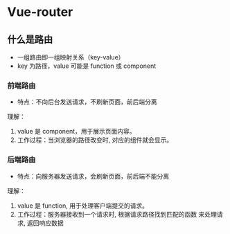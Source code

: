 # Vue-router

## 什么是路由
- 一组路由即一组映射关系（key-value）
- key 为路径，value 可能是 function 或 component


### 前端路由

- 特点：不向后台发送请求，不刷新页面，前后端分离

理解：
1. value 是 component，用于展示页面内容。
2. 工作过程：当浏览器的路径改变时, 对应的组件就会显示。

### 后端路由

- 特点：向服务器发送请求，会刷新页面，前后端不能分离

理解：
1. value 是 function, 用于处理客户端提交的请求。
2. 工作过程：服务器接收到一个请求时, 根据请求路径找到匹配的函数
来处理请求, 返回响应数据